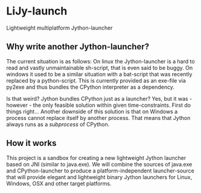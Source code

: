 LiJy-launch
===========

Lightweight multiplatform Jython-launcher

Why write another Jython-launcher?
----------------------------------

The current situation is as follows:
On linux the Jython-launcher is a hard to read and vastly unmaintainable sh-script, that is even said to be buggy.
On windows it used to be a similar situation with a bat-script that was recently replaced by a python-script. This is currently provided as an exe-file via py2exe and thus bundles the CPython interpreter as a dependency.

Is that weird? Jython bundles CPython just as a launcher? Yes, but it was - however - the only feasible solution within given time-constraints. First do things right...
Another downside of this solution is that on Windows a process cannot replace itself by another process. That means that Jython always runs as a *subprocess* of CPython.


How it works
------------

This project is a sandbox for creating a new lightweight Jython launcher based on JNI (similar to java.exe). We will combine the sources of java.exe and CPython-launcher to produce a platform-independent launcher-source that will provide elegant and lightweight binary Jython launchers for Linux, Windows, OSX and other target platforms.
